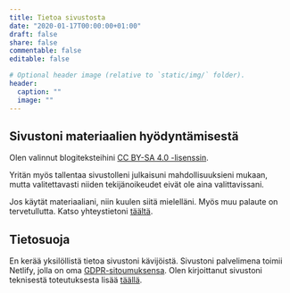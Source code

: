 ```yaml
---
title: Tietoa sivustosta
date: "2020-01-17T00:00:00+01:00"
draft: false
share: false
commentable: false
editable: false

# Optional header image (relative to `static/img/` folder).
header:
  caption: ""
  image: ""
---
```


## Sivustoni materiaalien hyödyntämisestä

Olen valinnut blogiteksteihini [CC BY-SA 4.0 -lisenssin](https://creativecommons.org/licenses/by-sa/4.0/deed.fi).

Yritän myös tallentaa sivustolleni julkaisuni mahdollisuuksieni mukaan, mutta valitettavasti niiden tekijänoikeudet eivät ole aina valittavissani.

Jos käytät materiaaliani, niin kuulen siitä mielelläni. Myös muu palaute on tervetullutta. Katso yhteystietoni [täältä](/fi/#contact).

## Tietosuoja

En kerää yksilöllistä tietoa sivustoni kävijöistä. Sivustoni palvelimena toimii Netlify, jolla on oma [GDPR-sitoumuksensa](https://www.netlify.com/gdpr-ccpa). Olen kirjoittanut sivustoni teknisestä toteutuksesta lisää [täällä](/fi/post/omat-kotisivut).